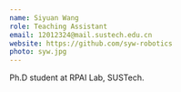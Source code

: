 ```yaml
---
name: Siyuan Wang
role: Teaching Assistant
email: 12012324@mail.sustech.edu.cn
website: https://github.com/syw-robotics
photo: syw.jpg
---
```


Ph.D student at RPAI Lab, SUSTech.
